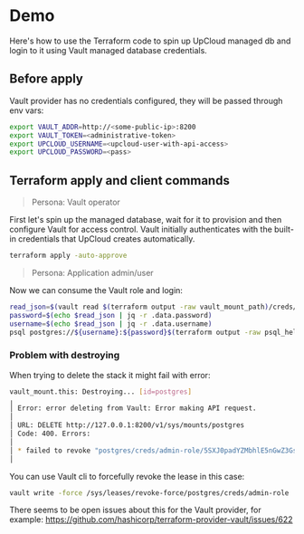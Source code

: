 # Demo
Here's how to use the Terraform code to spin up UpCloud managed db and login to it using Vault managed database credentials.

## Before apply
Vault provider has no credentials configured, they will be passed through env vars:
```bash
export VAULT_ADDR=http://<some-public-ip>:8200
export VAULT_TOKEN=<administrative-token>
export UPCLOUD_USERNAME=<upcloud-user-with-api-access>
export UPCLOUD_PASSWORD=<pass>
```
## Terraform apply and client commands

>Persona: Vault operator

First let's spin up the managed database, wait for it to provision and then configure Vault for access control. Vault initially authenticates with the built-in credentials that UpCloud creates automatically.
```bash
terraform apply -auto-approve
```

>Persona: Application admin/user

Now we can consume the Vault role and login:
```bash
read_json=$(vault read $(terraform output -raw vault_mount_path)/creds/admin-role -format=json)
password=$(echo $read_json | jq -r .data.password)
username=$(echo $read_json | jq -r .data.username)
psql postgres://${username}:${password}$(terraform output -raw psql_helper_uri)
```

### Problem with destroying
When trying to delete the stack it might fail with error:
```bash
vault_mount.this: Destroying... [id=postgres]
╷
│ Error: error deleting from Vault: Error making API request.
│
│ URL: DELETE http://127.0.0.1:8200/v1/sys/mounts/postgres
│ Code: 400. Errors:
│
│ * failed to revoke "postgres/creds/admin-role/5SXJ0padYZMbhlE5nGwZ3Gsr" (1 / 4): failed to revoke entry: resp: (*logical.Response)(nil) err: failed to find entry for connection with name: "upcloud-postgres"
│
```

You can use Vault cli to forcefully revoke the lease in this case:
```bash
vault write -force /sys/leases/revoke-force/postgres/creds/admin-role
```
There seems to be open issues about this for the Vault provider, for example: https://github.com/hashicorp/terraform-provider-vault/issues/622
